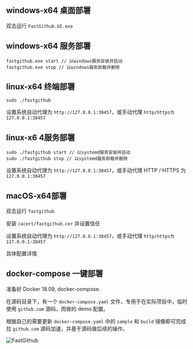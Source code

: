 ## windows-x64 桌面部署

双击运行 `FastGithub.UI.exe`

## windows-x64 服务部署

```shell
fastgithub.exe start // 以windows服务安装并启动
fastgithub.exe stop // 以windows服务卸载并删除
```

## linux-x64 终端部署

```shell
sudo ./fastgithub
```

设置系统自动代理为 `http://127.0.0.1:38457`，或手动代理 `http/https为127.0.0.1:38457`

## linux-x6 4服务部署

```shell
sudo ./fastgithub start // 以systemd服务安装并启动
sudo ./fastgithub stop // 以systemd服务卸载并删除
```

设置系统自动代理为 `http://127.0.0.1:38457`，或手动代理 HTTP / HTTPS 为 `127.0.0.1:38457`

## macOS-x64部署

双击运行 `fastgithub`

安装 `cacert/fastgithub.cer` 并设置信任

设置系统自动代理为 `http://127.0.0.1:38457`，或手动代理 `http/https为127.0.0.1:38457`

具体配置详情

## docker-compose 一键部署

准备好 Docker 18.09, docker-compose.

在源码目录下，有一个 `docker-compose.yaml` 文件，专用于在实际项目中，临时使用 `github.com` 源码，而做的 demo 配置。

根据自己的需要更新 `docker-compose.yaml` 中的 `sample` 和 `build` 镜像即可完成拉 `github.com` 源码加速，并基于源码做后续的操作。

![FastGithub](/articles/projects/fastgithub/assets/ui.png)